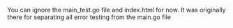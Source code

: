You can ignore the main_test.go file and index.html for now. 
It was originally there for separating all error testing from the main.go file


